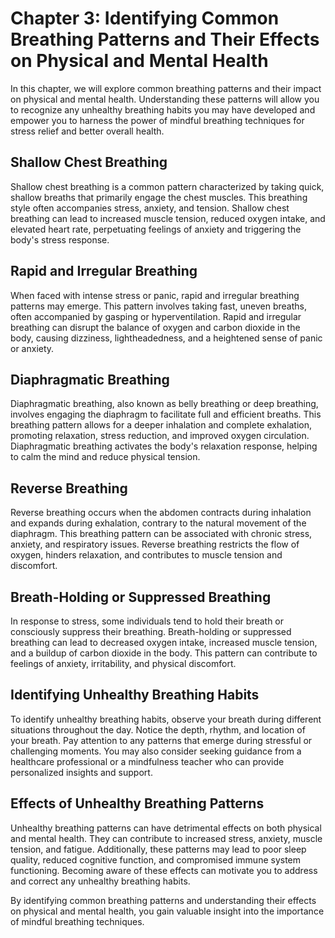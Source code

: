 Chapter 3: Identifying Common Breathing Patterns and Their Effects on Physical and Mental Health
================================================================================================

In this chapter, we will explore common breathing patterns and their impact on physical and mental health. Understanding these patterns will allow you to recognize any unhealthy breathing habits you may have developed and empower you to harness the power of mindful breathing techniques for stress relief and better overall health.

**Shallow Chest Breathing**
---------------------------

Shallow chest breathing is a common pattern characterized by taking quick, shallow breaths that primarily engage the chest muscles. This breathing style often accompanies stress, anxiety, and tension. Shallow chest breathing can lead to increased muscle tension, reduced oxygen intake, and elevated heart rate, perpetuating feelings of anxiety and triggering the body's stress response.

**Rapid and Irregular Breathing**
---------------------------------

When faced with intense stress or panic, rapid and irregular breathing patterns may emerge. This pattern involves taking fast, uneven breaths, often accompanied by gasping or hyperventilation. Rapid and irregular breathing can disrupt the balance of oxygen and carbon dioxide in the body, causing dizziness, lightheadedness, and a heightened sense of panic or anxiety.

**Diaphragmatic Breathing**
---------------------------

Diaphragmatic breathing, also known as belly breathing or deep breathing, involves engaging the diaphragm to facilitate full and efficient breaths. This breathing pattern allows for a deeper inhalation and complete exhalation, promoting relaxation, stress reduction, and improved oxygen circulation. Diaphragmatic breathing activates the body's relaxation response, helping to calm the mind and reduce physical tension.

**Reverse Breathing**
---------------------

Reverse breathing occurs when the abdomen contracts during inhalation and expands during exhalation, contrary to the natural movement of the diaphragm. This breathing pattern can be associated with chronic stress, anxiety, and respiratory issues. Reverse breathing restricts the flow of oxygen, hinders relaxation, and contributes to muscle tension and discomfort.

**Breath-Holding or Suppressed Breathing**
------------------------------------------

In response to stress, some individuals tend to hold their breath or consciously suppress their breathing. Breath-holding or suppressed breathing can lead to decreased oxygen intake, increased muscle tension, and a buildup of carbon dioxide in the body. This pattern can contribute to feelings of anxiety, irritability, and physical discomfort.

**Identifying Unhealthy Breathing Habits**
------------------------------------------

To identify unhealthy breathing habits, observe your breath during different situations throughout the day. Notice the depth, rhythm, and location of your breath. Pay attention to any patterns that emerge during stressful or challenging moments. You may also consider seeking guidance from a healthcare professional or a mindfulness teacher who can provide personalized insights and support.

**Effects of Unhealthy Breathing Patterns**
-------------------------------------------

Unhealthy breathing patterns can have detrimental effects on both physical and mental health. They can contribute to increased stress, anxiety, muscle tension, and fatigue. Additionally, these patterns may lead to poor sleep quality, reduced cognitive function, and compromised immune system functioning. Becoming aware of these effects can motivate you to address and correct any unhealthy breathing habits.

By identifying common breathing patterns and understanding their effects on physical and mental health, you gain valuable insight into the importance of mindful breathing techniques.
